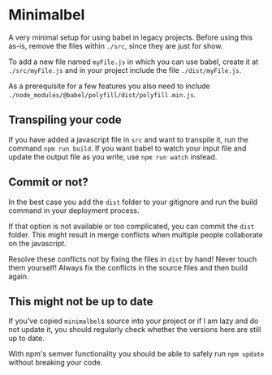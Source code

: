 # Minimalbel

A very minimal setup for using babel in legacy projects. Before using this as-is, remove the files within `./src`, since they are just for show.

To add a new file named `myFile.js` in which you can use babel, create it at `./src/myFile.js` and in your project include the file `./dist/myFile.js`.

As a prerequisite for a few features you also need to include `./node_modules/@babel/polyfill/dist/polyfill.min.js`.

## Transpiling your code

If you have added a javascript file in `src` and want to transpile it, run the command `npm run build`. If you want babel to watch your input file and update the output file as you write, use `npm run watch` instead.

## Commit or not?

In the best case you add the `dist` folder to your gitignore and run the build command in your deployment process.

If that option is not available or too complicated, you can commit the `dist` folder. This might result in merge conflicts when multiple people collaborate on the javascript.

Resolve these conflicts not by fixing the files in `dist` by hand! Never touch them yourself! Always fix the conflicts in the source files and then build again.

## This might not be up to date

If you've copied `minimalbel`s source into your project or if I am lazy and do not update it, you should regularly check whether the versions here are still up to date.

With npm's semver functionality you should be able to safely run `npm update` without breaking your code.
